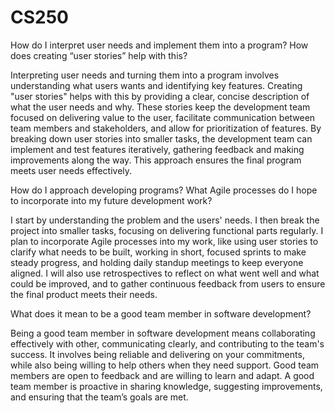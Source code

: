 # CS250

How do I interpret user needs and implement them into a program? How does creating “user stories” help with this?

Interpreting user needs and turning them into a program involves understanding what users wants and identifying key features. Creating "user stories" helps with this by providing a clear, concise description of what the user needs and why. These stories keep the development team focused on delivering value to the user, facilitate communication between team members and stakeholders, and allow for prioritization of features. By breaking down user stories into smaller tasks, the development team can implement and test features iteratively, gathering feedback and making improvements along the way. This approach ensures the final program meets user needs effectively.



How do I approach developing programs? What Agile processes do I hope to incorporate into my future development work?

I start by understanding the problem and the users' needs. I then break the project into smaller tasks, focusing on delivering functional parts regularly. I plan to incorporate Agile processes into my work, like using user stories to clarify what needs to be built, working in short, focused sprints to make steady progress, and holding daily standup meetings to keep everyone aligned. I will also use retrospectives to reflect on what went well and what could be improved, and to gather continuous feedback from users to ensure the final product meets their needs. 


What does it mean to be a good team member in software development?


Being a good team member in software development means collaborating effectively with other, communicating clearly, and contributing to the team's success. It involves being reliable and delivering on your commitments, while also being willing to help others when they need support. Good team members are open to feedback and are willing to learn and adapt. A good team member is proactive in sharing knowledge, suggesting improvements, and ensuring that the team’s goals are met.
